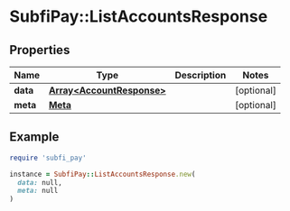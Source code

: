 # SubfiPay::ListAccountsResponse

## Properties

| Name | Type | Description | Notes |
| ---- | ---- | ----------- | ----- |
| **data** | [**Array&lt;AccountResponse&gt;**](AccountResponse.md) |  | [optional] |
| **meta** | [**Meta**](Meta.md) |  | [optional] |

## Example

```ruby
require 'subfi_pay'

instance = SubfiPay::ListAccountsResponse.new(
  data: null,
  meta: null
)
```

